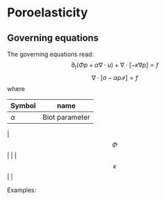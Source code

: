 <!--- HEADER BEGIN -->
<!--- a) MathJax -->
<script type="text/javascript" src="http://cdn.mathjax.org/mathjax/latest/MathJax.js?config=default"></script>
<!--- HEADER END -->


# Poroelasticity 

## Governing equations
The governing equations read:
 $$\partial_t (\Phi p + \alpha \nabla \cdot  u) + \nabla \cdot [-\kappa \nabla p] = f$$
 $$ \nabla \cdot [\sigma - \alpha p \mathcal I] = f$$
 where 

 |Symbol|name|
 |---|---|
 |$\alpha$| Biot parameter|
 
 |$$\Phi$$|  |
 |$$\kappa$$| |
 
 Examples: